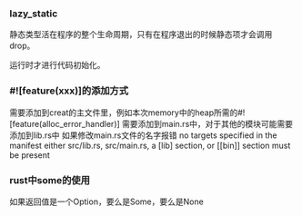 ### lazy_static
静态类型活在程序的整个生命周期，只有在程序退出的时候静态项才会调用drop。

运行时才进行代码初始化。

### #![feature(xxx)]的添加方式
需要添加到creat的主文件里，例如本次memory中的heap所需的#![feature(alloc_error_handler)]
需要添加到main.rs中，对于其他的模块可能需要添加到lib.rs中
如果修改main.rs文件的名字报错
no targets specified in the manifest
  either src/lib.rs, src/main.rs, a [lib] section, or [[bin]] section must be present

### rust中some的使用
如果返回值是一个Option，要么是Some，要么是None

